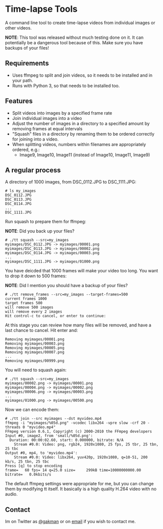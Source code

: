 Time-lapse Tools
================

A command line tool to create time-lapse videos from individual images or other videos.

**NOTE**: This tool was released without much testing done on it. It can potentially be a dangerous tool because of this. Make sure you have backups of your files!

Requirements
------------
 * Uses ffmpeg to split and join videos, so it needs to be installed and in your path.
 * Runs with Python 3, so that needs to be installed too.

Features
--------
 * Split videos into images by a specified frame rate
 * Join individual images into a video
 * Adjust the number of images in a directory to a specified amount by removing frames at equal intervals
 * "Squash" files in a directory by renaming them to be ordered correctly for joining into a video.
 * When splitting videos, numbers within filenames are appropriately ordered, e.g.:
   * Image9, Image10, Image11 (instead of Image10, Image11, Image9)

A regular process
-----------------

A directory of 1000 images, from DSC_0112.JPG to DSC_1111.JPG:

    # ls my_images
    DSC_0112.JPG
    DSC_0113.JPG
    DSC_0114.JPG
    ...
    DSC_1111.JPG

Run squash to prepare them for ffmpeg:

**NOTE**: Did you back up your files?

    # ./tt squash --src=my_images
    myimages/DSC_0112.JPG -> myimages/00001.png
    myimages/DSC_0113.JPG -> myimages/00002.png
    myimages/DSC_0114.JPG -> myimages/00003.png
    ...
    myimages/DSC_1111.JPG -> myimages/01000.png

You have deicded that 1000 frames will make your video too long. You want to drop it down to 500 frames:

**NOTE**: Did I mention you should have a backup of your files?

    # ./tt remove_frames --src=my_images --target-frames=500
    current frames 1000
    target frames 500
    will remove 500 images
    will remove every 2 images
    Hit control-c to cancel, or enter to continue:

At this stage you can review how many files will be removed, and have a last chance to cancel. Hit enter and:

    Removing myimages/00001.png
    Removing myimages/00003.png
    Removing myimages/00005.png
    Removing myimages/00007.png 
    ...
    Removing myimages/00999.png

You will need to squash again:

    # ./tt squash --src=my_images
    myimages/00002.png -> myimages/00001.png 
    myimages/00004.png -> myimages/00002.png 
    myimages/00006.png -> myimages/00003.png 
    ...
    myimages/01000.png -> myimages/00500.png 

Now we can encode them:

    # ./tt join --src myimages --dst myvideo.mp4
    ffmpeg -i "myimages/%05d.png" -vcodec libx264 -vpre slow -crf 20 -threads 0 "myvideo.mp4"
    FFmpeg version 0.6.1, Copyright (c) 2000-2010 the FFmpeg developers
    Input #0, image2, from 'small/%05d.png':
      Duration: 00:00:02.60, start: 0.000000, bitrate: N/A
        Stream #0.0: Video: png, rgb24, 1920x1080, 25 fps, 25 tbr, 25 tbn, 25 tbc
    Output #0, mp4, to 'myvideo.mp4':
        Stream #0.0: Video: libx264, yuv420p, 1920x1080, q=10-51, 200 kb/s, 25 tbn, 25 tbc
    Press [q] to stop encoding
    frame=   60 fps= 14 q=25.0 size=     299kB time=10000000000.00 bitrate=   0.0kbits/s    

The default ffmpeg settings were appropriate for me, but you can change them by modifying tt itself. It basically is a high quality H.264 video with no audio.

Contact
-------

Im on Twitter as [@gakman](http://twitter.com/gakman/) or on [email](mailto:tt@gakman.com) if you wish to contact me.

